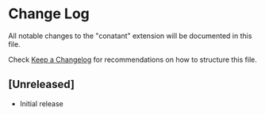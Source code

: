 # Change Log

All notable changes to the "conatant" extension will be documented in this file.

Check [Keep a Changelog](http://keepachangelog.com/) for recommendations on how to structure this file.

## [Unreleased]

- Initial release